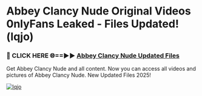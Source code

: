 # Abbey Clancy Nude Original Videos 0nlyFans Leaked - Files Updated! (lqjo)

<h3>🔴 CLICK HERE 🌐==►► <a href="https://tinyurl.com/5h6xmrr3" rel="nofollow">Abbey Clancy Nude Updated Files</a></h3>

Get Abbey Clancy Nude and all content. Now you can access all videos and pictures of Abbey Clancy Nude. New Updated Files 2025!

[![lqjo](https://i.imgur.com/KVD873Z.gif)](https://tinyurl.com/5h6xmrr3)
